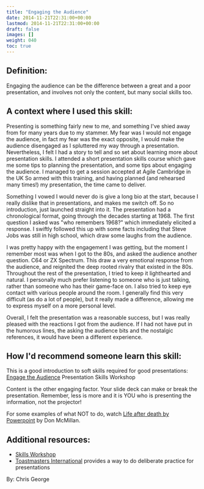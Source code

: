 ```yaml
---
title: "Engaging the Audience"
date: 2014-11-21T22:31:00+00:00
lastmod: 2014-11-21T22:31:00+00:00
draft: false
images: []
weight: 040
toc: true
---
```


## Definition:

Engaging the audience can be the difference between a great and a poor presentation, and involves not only the content, but many social skills too.

## A context where I used this skill:

Presenting is something fairly new to me, and something I've shied away from for many years due to my stammer.
My fear was I would not engage the audience, in fact my fear was the exact opposite, I would make the audience disengaged as I spluttered my way through a presentation.
Nevertheless, I felt I had a story to tell and so set about learning more about presentation skills.
I attended a short presentation skills course which gave me some tips to planning the presentation, and some tips about engaging the audience.
I managed to get a session accepted at Agile Cambridge in the UK So armed with this training, and having planned (and rehearsed many times!) my presentation, the time came to deliver.

Something I vowed I would never do is give a long bio at the start, because I really dislike that in presentations, and makes me switch off.
So no introduction, just launched straight into it.
The presentation had a chronological format, going through the decades starting at 1968.
The first question I asked was "who remembers 1968?" which immediately elicited a response.
I swiftly followed this up with some facts including that Steve Jobs was still in high school, which draw some laughs from the audience.

I was pretty happy with the engagement I was getting, but the moment I remember most was when I got to the 80s, and asked the audience another question\.
C64 or ZX Spectrum.
This draw a very emotional response from the audience, and reignited the deep rooted rivalry that existed in the 80s.
Throughout the rest of the presentation, I tried to keep it lighthearted and natural.
I personally much prefer listening to someone who is just talking, rather than someone who has their game-face on.
I also tried to keep eye contact with various people around the room.
I generally find this very difficult (as do a lot of people), but it really made a difference, allowing me to express myself on a more personal level.

Overall, I felt the presentation was a reasonable success, but I was really pleased with the reactions I got from the audience.
If I had not have put in the humorous lines, the asking the audience bits and the nostalgic references, it would have been a different experience.

## How I'd recommend someone learn this skill:

This is a good introduction to soft skills required for good presentations: [Engage the Audience](http://skillsworkshop.net/a1.html) Presentation Skills Workshop

Content is the other engaging factor.
Your slide deck can make or break the presentation.
Remember, less is more and it is YOU who is presenting the information, not the projector!

For some examples of what NOT to do, watch [Life after death by Powerpoint](https://www.youtube.com/watch?v=lpvgfmEU2Ck) by Don McMillan.

## Additional resources:

* [Skills Workshop](http://skillsworkshop.net/)
* [Toastmasters International](http://www.toastmasters.org/) provides a way to do deliberate practice for presentations

By: Chris George

